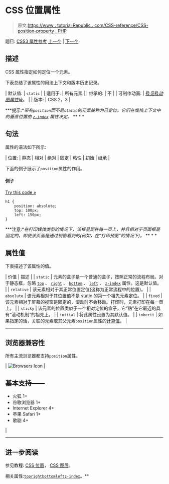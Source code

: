 # CSS 位置属性

> 原文:[https://www . tutorial Republic . com/CSS-reference/CSS-position-property . PHP](https://www.tutorialrepublic.com/css-reference/css-position-property.php)

题目: [CSS3 属性参考](css3-properties.php) [上一个](css3-perspective-origin-property.php) | [下一个](css-quotes-property.php)

## 描述

CSS 属性指定如何定位一个元素。

下表总结了该属性的用法上下文和版本历史记录。

| 默认值: | `static` |
| 适用于: | 所有元素 |
| 继承的: | 不 |
| 可制作动画: | [号*见*号*动图属性*号](css-animatable-properties.php)。 |
| 版本: | CSS 2，3 |

 ***提示:**带有`position`而不是`static`的元素被称为已定位。它们在堆栈上下文中的垂直位置由 [`z-index`](css-z-index-property.php) 属性决定。*  ** * *

## 句法

属性的语法如下所示:

| 位置: | 静态 &#124; 相对 &#124; 绝对 &#124; 固定 &#124; 粘性 &#124; [初始](../definitions.php#initial) &#124; [继承](../definitions.php#inherit) |

下面的例子展示了`position`属性的作用。

#### 例子

[Try this code »](../codelab.php?topic=css&file=position-property "Try this code using online Editor")

```
h1 {
    position: absolute;
    top: 100px;
    left: 150px;
}
```

 ***注意:**在打印媒体类型的情况下，该框呈现在每一页上，并且相对于页面框是固定的，即使该页面是通过视窗看到的(例如，在“打印预览”的情况下)。*  ** * *

## 属性值

下表描述了该属性的值。

| 价值 | 描述 |
| `static` | 元素的盒子是一个普通的盒子，按照正常的流程布局。对于静态框，忽略 [`top`](css-top-property.php) 、 [`right`](css-right-property.php) 、 [`bottom`](css-bottom-property.php) 、 [`left`](css-left-property.php) 、 [`z-index`](css-z-index-property.php) 属性。这是默认值。 |
| `relative` | 该元素相对于其正常位置定位(这称为正常流程中的位置)。 |
| `absolute` | 该元素相对于其位置值不是 static 的第一个祖先元素定位。 |
| `fixed` | 该元素相对于屏幕的视窗是固定的，滚动时不会移动。打印时，元素打印在每一页上。 |
| `sticky` | 该元素的位置类似于一个相对定位的盒子，它“粘”在它最近的具有“滚动机制”的祖先上。 |
| `initial` | 将此属性设置为其默认值。 |
| `inherit` | 如果指定的话，关联的元素取其父元素`position`属性的[计算值](../definitions.php#computed-value)。 |

* * *

## 浏览器兼容性

所有主流浏览器都支持`position`属性。

| ![Browsers Icon](../Images/e9331123c77668c1832e541c2fca1002.png) | 

## 基本支持——

*   火狐 1+
*   谷歌浏览器 1+
*   Internet Explorer 4+
*   苹果 Safari 1+
*   歌剧 4+

 |

* * *

## 进一步阅读

参见教程: [CSS 位置](../css-tutorial/css-position.php)， [CSS 图层](../css-tutorial/css-layers.php)。

相关属性:[`top`](css-top-property.php)[`right`](css-right-property.php)[`bottom`](css-bottom-property.php)[`left`](css-left-property.php)[`z-index`](css-z-index-property.php)。**